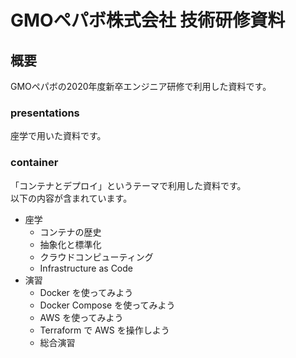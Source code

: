 # GMOペパボ株式会社 技術研修資料

## 概要

GMOペパボの2020年度新卒エンジニア研修で利用した資料です。  

### presentations

座学で用いた資料です。

### container

「コンテナとデプロイ」というテーマで利用した資料です。  
以下の内容が含まれています。  

- 座学
  - コンテナの歴史
  - 抽象化と標準化
  - クラウドコンピューティング
  - Infrastructure as Code
- 演習
  - Docker を使ってみよう
  - Docker Compose を使ってみよう
  - AWS を使ってみよう
  - Terraform で AWS を操作しよう
  - 総合演習
